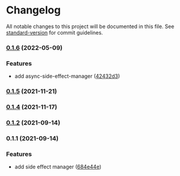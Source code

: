 # Changelog

All notable changes to this project will be documented in this file. See [standard-version](https://github.com/conventional-changelog/standard-version) for commit guidelines.

### [0.1.6](https://github.com/crimx/side-effect-manager/compare/v0.1.5...v0.1.6) (2022-05-09)


### Features

* add async-side-effect-manager ([42432d3](https://github.com/crimx/side-effect-manager/commit/42432d37df5fc025502e17d5858cf1dd1d3fc222))

### [0.1.5](https://github.com/crimx/side-effect-manager/compare/v0.1.4...v0.1.5) (2021-11-21)

### [0.1.4](https://github.com/crimx/side-effect-manager/compare/v0.1.2...v0.1.4) (2021-11-17)

### [0.1.2](https://github.com/crimx/side-effect-manager/compare/v0.1.1...v0.1.2) (2021-09-14)

### 0.1.1 (2021-09-14)


### Features

* add side effect manager ([684e44e](https://github.com/crimx/side-effect-manager/commit/684e44ec8b7bd7ba067e4b841a5179f51d29db16))
